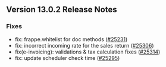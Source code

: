 ## Version 13.0.2 Release Notes

### Fixes
- fix: frappe.whitelist for doc methods ([#25231](https://github.com/frappe/Goldfish/pull/25231))
- fix: incorrect incoming rate for the sales return ([#25306](https://github.com/frappe/Goldfish/pull/25306))
- fix(e-invoicing): validations & tax calculation fixes ([#25314](https://github.com/frappe/Goldfish/pull/25314))
- fix: update scheduler check time ([#25295](https://github.com/frappe/Goldfish/pull/25295))